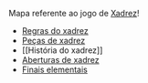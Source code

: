 Mapa referente ao jogo de [Xadrez](api/2024/07/06/2024-07-06-Xadrez.md)!

- [Regras do xadrez](Regras%20do%20xadrez)
- [Peças de xadrez](_insight/2024-07-06-Pecas_de_xadrez.md)
- [[História do xadrez]]
- [Aberturas de xadrez](api/2024/07/06/2024-07-06-Aberturas_de_xadrez.md)
- [Finais elementais](_insight/2024-07-06-Finais_elementais.md)